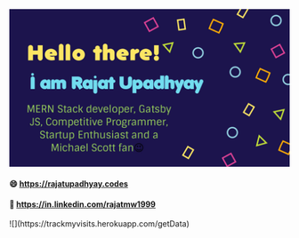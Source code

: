 <!--
**rajatmw1999/rajatmw1999** is a ✨ _special_ ✨ repository because its `README.md` (this file) appears on your GitHub profile.

Here are some ideas to get you started:

- 🔭 I’m currently working on ...
- 🌱 I’m currently learning ...
- 👯 I’m looking to collaborate on ...
- 🤔 I’m looking for help with ...
- 💬 Ask me about ...
- 📫 How to reach me: ...
- 😄 Pronouns: ...
- ⚡ Fun fact: ...
-->

<img src="https://raw.githubusercontent.com/rajatmw1999/rajatmw1999/master/welcome.jpg" />

#### 😄 https://rajatupadhyay.codes
#### 💬 https://in.linkedin.com/rajatmw1999

<p>![](https://trackmyvisits.herokuapp.com/getData)</p>
